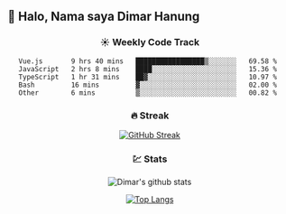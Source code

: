 ## 👋 Halo, Nama saya **Dimar Hanung**

<center>

### :sunny: Weekly Code Track
<!--START_SECTION:waka-->
```text
Vue.js       9 hrs 40 mins   █████████████████▒░░░░░░░   69.58 % 
JavaScript   2 hrs 8 mins    ████░░░░░░░░░░░░░░░░░░░░░   15.36 % 
TypeScript   1 hr 31 mins    ██▓░░░░░░░░░░░░░░░░░░░░░░   10.97 % 
Bash         16 mins         ▓░░░░░░░░░░░░░░░░░░░░░░░░   02.00 % 
Other        6 mins          ▒░░░░░░░░░░░░░░░░░░░░░░░░   00.82 % 
```
<!--END_SECTION:waka-->

### :fire: Streak

[![GitHub Streak](http://github-readme-streak-stats.herokuapp.com?user=dimar-hanung)](https://git.io/streak-stats)

### :chart: Stats

![Dimar's github stats](https://github-readme-stats.vercel.app/api?username=dimar-hanung&show_icons=true&theme=vue)

[![Top Langs](https://github-readme-stats.vercel.app/api/top-langs/?username=dimar-hanung)](#)

</center>
